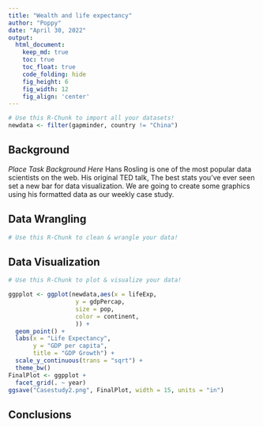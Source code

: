```yaml
---
title: "Wealth and life expectancy"
author: "Poppy"
date: "April 30, 2022"
output:
  html_document:  
    keep_md: true
    toc: true
    toc_float: true
    code_folding: hide
    fig_height: 6
    fig_width: 12
    fig_align: 'center'
---
```







```r
# Use this R-Chunk to import all your datasets!
newdata <- filter(gapminder, country != "China")
```

## Background

_Place Task Background Here_
Hans Rosling is one of the most popular data scientists on the web. His original TED talk, The best stats you’ve ever seen set a new bar for data visualization. We are going to create some graphics using his formatted data as our weekly case study.

## Data Wrangling


```r
# Use this R-Chunk to clean & wrangle your data!
```

## Data Visualization


```r
# Use this R-Chunk to plot & visualize your data!

ggpplot <- ggplot(newdata,aes(x = lifeExp,
                   y = gdpPercap,
                   size = pop,
                   color = continent,
                   )) +
  geom_point() +
  labs(x = "Life Expectancy",
       y = "GDP per capita",
       title = "GDP Growth") +
  scale_y_continuous(trans = "sqrt") +
  theme_bw()
FinalPlot <- ggpplot +
  facet_grid(. ~ year)
ggsave("Casestudy2.png", FinalPlot, width = 15, units = "in")
```

## Conclusions
